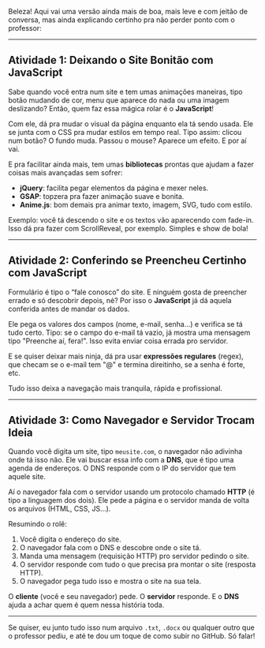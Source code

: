 Beleza! Aqui vai uma versão ainda mais de boa, mais leve e com jeitão de conversa, mas ainda explicando certinho pra não perder ponto com o professor:

---

## **Atividade 1: Deixando o Site Bonitão com JavaScript**

Sabe quando você entra num site e tem umas animações maneiras, tipo botão mudando de cor, menu que aparece do nada ou uma imagem deslizando? Então, quem faz essa mágica rolar é o **JavaScript**!

Com ele, dá pra mudar o visual da página enquanto ela tá sendo usada. Ele se junta com o CSS pra mudar estilos em tempo real. Tipo assim: clicou num botão? O fundo muda. Passou o mouse? Aparece um efeito. E por aí vai.

E pra facilitar ainda mais, tem umas **bibliotecas** prontas que ajudam a fazer coisas mais avançadas sem sofrer:

* **jQuery**: facilita pegar elementos da página e mexer neles.
* **GSAP**: topzera pra fazer animação suave e bonita.
* **Anime.js**: bom demais pra animar texto, imagem, SVG, tudo com estilo.

Exemplo: você tá descendo o site e os textos vão aparecendo com fade-in. Isso dá pra fazer com ScrollReveal, por exemplo. Simples e show de bola!

---

## **Atividade 2: Conferindo se Preencheu Certinho com JavaScript**

Formulário é tipo o “fale conosco” do site. E ninguém gosta de preencher errado e só descobrir depois, né? Por isso o **JavaScript** já dá aquela conferida antes de mandar os dados.

Ele pega os valores dos campos (nome, e-mail, senha…) e verifica se tá tudo certo. Tipo: se o campo do e-mail tá vazio, já mostra uma mensagem tipo "Preenche aí, fera!". Isso evita enviar coisa errada pro servidor.

E se quiser deixar mais ninja, dá pra usar **expressões regulares** (regex), que checam se o e-mail tem "@" e termina direitinho, se a senha é forte, etc.

Tudo isso deixa a navegação mais tranquila, rápida e profissional.

---

## **Atividade 3: Como Navegador e Servidor Trocam Ideia**

Quando você digita um site, tipo `meusite.com`, o navegador não adivinha onde tá isso não. Ele vai buscar essa info com a **DNS**, que é tipo uma agenda de endereços. O DNS responde com o IP do servidor que tem aquele site.

Aí o navegador fala com o servidor usando um protocolo chamado **HTTP** (é tipo a linguagem dos dois). Ele pede a página e o servidor manda de volta os arquivos (HTML, CSS, JS…).

Resumindo o rolê:

1. Você digita o endereço do site.
2. O navegador fala com o DNS e descobre onde o site tá.
3. Manda uma mensagem (requisição HTTP) pro servidor pedindo o site.
4. O servidor responde com tudo o que precisa pra montar o site (resposta HTTP).
5. O navegador pega tudo isso e mostra o site na sua tela.

O **cliente** (você e seu navegador) pede. O **servidor** responde. E o **DNS** ajuda a achar quem é quem nessa história toda.

---

Se quiser, eu junto tudo isso num arquivo `.txt`, `.docx` ou qualquer outro que o professor pediu, e até te dou um toque de como subir no GitHub. Só falar!
